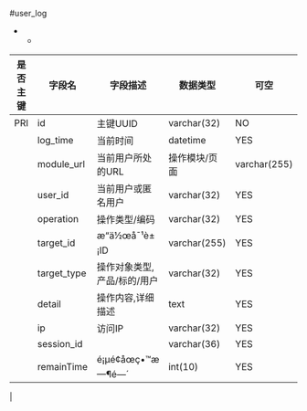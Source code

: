 #user_log
* -
 
|是否主键	|字段名	|字段描述	|数据类型	|可空	|缺省	|
| --------|-----|-----|-----|-----|-----|
|PRI|id|主键UUID|varchar(32)|NO||
||log_time|当前时间|datetime|YES||
||module_url|当前用户所处的URL|操作模块/页面|varchar(255)|YES||
||user_id|当前用户或匿名用户|varchar(32)|YES||
||operation|操作类型/编码|varchar(32)|YES||
||target_id|æ“ä½œå¯¹è±¡ID|varchar(255)|YES||
||target_type|操作对象类型, 产品/标的/用户|varchar(32)|YES||
||detail|操作内容,详细描述|text|YES||
||ip|访问IP|varchar(32)|YES||
||session_id||varchar(36)|YES||
||remainTime|é¡µé¢åœç•™æ—¶é—´|int(10)|YES|0|
|
